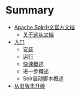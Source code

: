 # Summary

* [Apache Solr中文官方文档](README.md)
    * [关于这从文档](关于这从文档.md)
* [入门](入门/README.md)
    * [安装](入门/安装.md)
    * [运行](入门/运行.md)
    * [快速概述](入门/快速概述.md)
    * 进一步概述
    * Solr启动脚本概述
* [从旧版本升级](从旧版本升级/README.md)

